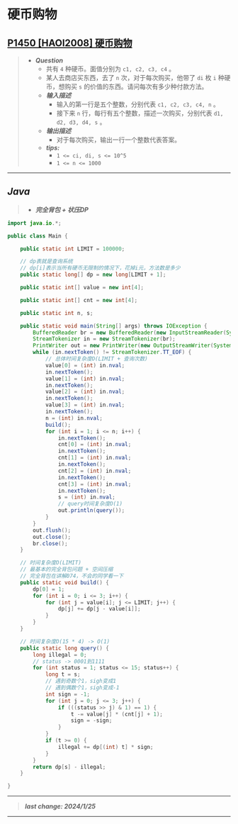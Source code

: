 # 硬币购物

## [P1450 [HAOI2008] 硬币购物](https://www.luogu.com.cn/problem/P1450)

> - ***Question***
>   - 共有 `4` 种硬币。面值分别为 `c1, c2, c3, c4` 。
>   - 某人去商店买东西，去了 `n` 次，对于每次购买，他带了 `di` 枚 `i` 种硬币，想购买 `s` 的价值的东西。请问每次有多少种付款方法。
>   - ***输入描述***
>     - 输入的第一行是五个整数，分别代表 `c1, c2, c3, c4, n` 。
>     - 接下来 `n` 行，每行有五个整数，描述一次购买，分别代表 `d1, d2, d3, d4, s` 。
>   - ***输出描述***
>     - 对于每次购买，输出一行一个整数代表答案。
>   - ***tips:***
>     - `1 <= ci, di, s <= 10^5`
>     - `1 <= n <= 1000`

---

## *Java*

> - ***完全背包 + 状压DP***

```java
import java.io.*;

public class Main {

    public static int LIMIT = 100000;

    // dp表就是查询系统
    // dp[i]表示当所有硬币无限制的情况下，花掉i元，方法数是多少
    public static long[] dp = new long[LIMIT + 1];

    public static int[] value = new int[4];

    public static int[] cnt = new int[4];

    public static int n, s;

    public static void main(String[] args) throws IOException {
        BufferedReader br = new BufferedReader(new InputStreamReader(System.in));
        StreamTokenizer in = new StreamTokenizer(br);
        PrintWriter out = new PrintWriter(new OutputStreamWriter(System.out));
        while (in.nextToken() != StreamTokenizer.TT_EOF) {
            // 总体时间复杂度O(LIMIT + 查询次数)
            value[0] = (int) in.nval;
            in.nextToken();
            value[1] = (int) in.nval;
            in.nextToken();
            value[2] = (int) in.nval;
            in.nextToken();
            value[3] = (int) in.nval;
            in.nextToken();
            n = (int) in.nval;
            build();
            for (int i = 1; i <= n; i++) {
                in.nextToken();
                cnt[0] = (int) in.nval;
                in.nextToken();
                cnt[1] = (int) in.nval;
                in.nextToken();
                cnt[2] = (int) in.nval;
                in.nextToken();
                cnt[3] = (int) in.nval;
                in.nextToken();
                s = (int) in.nval;
                // query时间复杂度O(1)
                out.println(query());
            }
        }
        out.flush();
        out.close();
        br.close();
    }

    // 时间复杂度O(LIMIT)
    // 最基本的完全背包问题 + 空间压缩
    // 完全背包在讲解074，不会的同学看一下
    public static void build() {
        dp[0] = 1;
        for (int i = 0; i <= 3; i++) {
            for (int j = value[i]; j <= LIMIT; j++) {
                dp[j] += dp[j - value[i]];
            }
        }
    }

    // 时间复杂度O(15 * 4) -> O(1)
    public static long query() {
        long illegal = 0;
        // status -> 0001到1111
        for (int status = 1; status <= 15; status++) {
            long t = s;
            // 遇到奇数个1，sigh变成1
            // 遇到偶数个1，sigh变成-1
            int sign = -1;
            for (int j = 0; j <= 3; j++) {
                if (((status >> j) & 1) == 1) {
                    t -= value[j] * (cnt[j] + 1);
                    sign = -sign;
                }
            }
            if (t >= 0) {
                illegal += dp[(int) t] * sign;
            }
        }
        return dp[s] - illegal;
    }

}
```

---

> ***last change: 2024/1/25***

---
